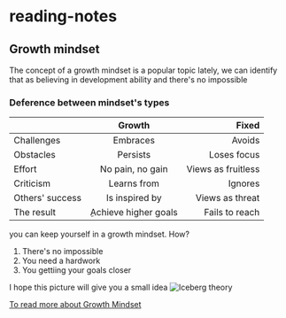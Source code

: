 # reading-notes
## Growth mindset
The concept of a growth mindset is a popular topic lately, we can identify that as believing in development ability and there's no impossible
### Deference between mindset's types

|                   | Growth              | Fixed              |
| ----------------- | :------------------:| ------------------:|
| Challenges        | Embraces            | Avoids             |
| Obstacles         | Persists            | Loses focus        |
| Effort            | No pain, no gain    | Views as fruitless |
| Criticism         | Learns from         | Ignores            |
| Others' success   | Is inspired by      | Views as threat    |
| The result        | ِAchieve higher goals| Fails to reach     |

you can keep yourself in a growth mindset. How?
1. There's no impossible
2. You need a hardwork 
3. You gettiing your goals closer

I hope this picture will give you a small idea
![Iceberg theory](https://2.bp.blogspot.com/-ZmlEhG-Z-WY/WKMVr0G_WWI/AAAAAAAAAuA/3xQHTaq_V6U0ltyy_TSxDUR2OQ5P6ok-ACLcB/s1600/iceberg.PNG)

[To read more about Growth Mindset](https://www.brainpickings.org/2014/01/29/carol-dweck-mindset/)

